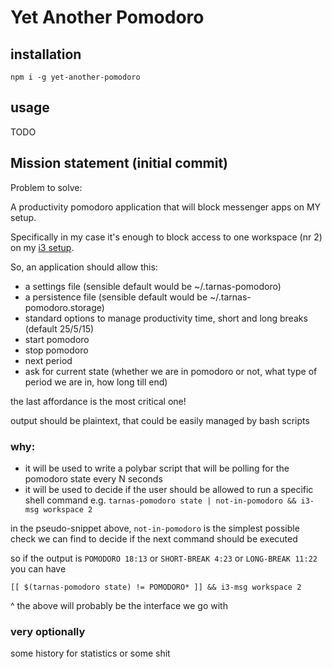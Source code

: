 # Yet Another Pomodoro

## installation

```
npm i -g yet-another-pomodoro
```

## usage

TODO

## Mission statement (initial commit)

Problem to solve:

A productivity pomodoro application that will block messenger apps on MY setup.

Specifically in my case it's enough to block access to one workspace (nr 2) on my [i3 setup](https://github.com/tarnas14/dotfil3s/blob/master/i3/config).

So, an application should allow this:

- a settings file (sensible default would be ~/.tarnas-pomodoro)
- a persistence file (sensible default would be ~/.tarnas-pomodoro.storage)
- standard options to manage productivity time, short and long breaks (default 25/5/15)
- start pomodoro
- stop pomodoro
- next period
- ask for current state (whether we are in pomodoro or not, what type of period we are in, how long till end)

the last affordance is the most critical one!

output should be plaintext, that could be easily managed by bash scripts

### why:
- it will be used to write a polybar script that will be polling for the pomodoro state every N seconds
- it will be used to decide if the user should be allowed to run a specific shell command e.g. `tarnas-pomodoro state | not-in-pomodoro && i3-msg workspace 2`

in the pseudo-snippet above, `not-in-pomodoro` is the simplest possible check we can find to decide if the next command should be executed

so if the output is `POMODORO 18:13` or `SHORT-BREAK 4:23` or `LONG-BREAK 11:22` you can have
```
[[ $(tarnas-pomodoro state) != POMODORO* ]] && i3-msg workspace 2
```

^ the above will probably be the interface we go with

### very optionally
some history for statistics or some shit
